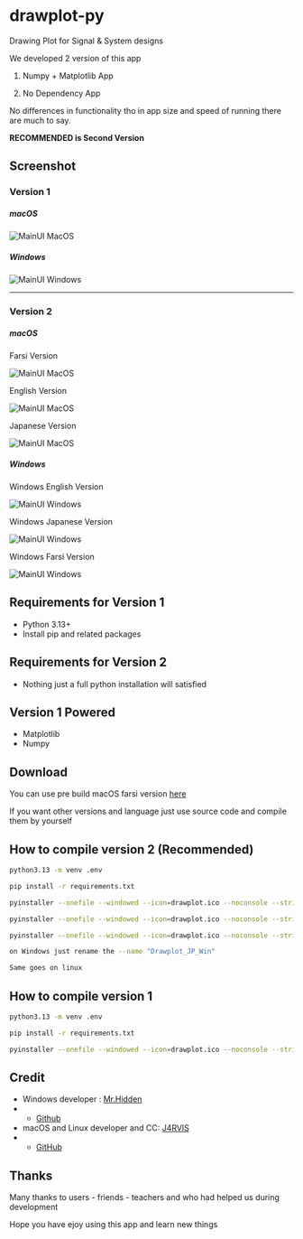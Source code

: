# drawplot-py
Drawing Plot for Signal &amp; System designs

We developed 2 version of this app

1. Numpy + Matplotlib App

2. No Dependency App

No differences in functionality tho in app size and speed of running there are much to say.

**RECOMMENDED is Second Version**

## Screenshot

### Version 1

##### macOS

![MainUI MacOS](sc/sc_1.png)

##### Windows

![MainUI Windows](sc/sc_2.png)

---

### Version 2

##### macOS

Farsi Version

![MainUI MacOS](sc/sc_fa.png)

English Version

![MainUI MacOS](sc/sc_en.png)

Japanese Version

![MainUI MacOS](sc/sc_jp.png)

##### Windows

Windows English Version

![MainUI Windows](sc/sc_w_en.png)

Windows Japanese Version

![MainUI Windows](sc/sc_w_jp.png)

Windows Farsi Version

![MainUI Windows](sc/sc_w_fa.png)

## Requirements for Version 1

- Python 3.13+
- Install pip and related packages

## Requirements for Version 2

- Nothing just a full python installation will satisfied

## Version 1 Powered 

- Matplotlib
- Numpy

## Download

You can use pre build macOS farsi version [here](https://github.com/JARVIS-AI/drawplot-py/releases/download/2.1.2/Drawplot_FA_macOS.app.zip)

If you want other versions and language just use source code and compile them by yourself

## How to compile version 2 (Recommended)

```bash
python3.13 -m venv .env

pip install -r requirements.txt

pyinstaller --onefile --windowed --icon=drawplot.ico --noconsole --strip --clean --name "Drawplot_FA_macOS" Graphity_fa.py

pyinstaller --onefile --windowed --icon=drawplot.ico --noconsole --strip --clean --name "Drawplot_EN_macOS" Graphity_en.py

pyinstaller --onefile --windowed --icon=drawplot.ico --noconsole --strip --clean --name "Drawplot_JP_macOS" Graphity_jp.py

on Windows just rename the --name "Drawplot_JP_Win"

Same goes on linux
```

## How to compile version 1

```bash
python3.13 -m venv .env

pip install -r requirements.txt

pyinstaller --onefile --windowed --icon=drawplot.ico --noconsole --strip --clean --name "Drawplot" drawplot.py
```

## Credit

- Windows developer : [Mr.Hidden](https://t.me/Darker1063)
- - [Github](https://github.com/hamid1021)
- macOS and Linux developer and CC: [J4RVIS](https://me.amsl.ir)
- - [GitHub](https://github.com/JARVIS-AI)

## Thanks

Many thanks to users - friends - teachers and who had helped us during development

Hope you have ejoy using this app and learn new things
